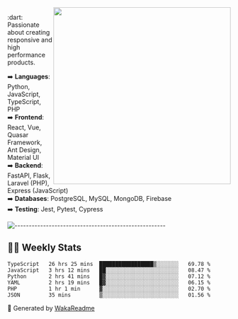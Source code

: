 <img src="https://github-readme-stats.vercel.app/api?username=iguit0&show_icons=true&include_all_commits=true&count_private=true&theme=dracula" min-width="400px" max-width="400px" width="400px" align="right" />

<p align="left"> 
  :dart: Passionate about creating responsive and high performance products.
</p>

<p align="left">
  ➡️ <strong>Languages</strong>: Python, JavaScript, TypeScript, PHP<br>
  ➡️ <strong>Frontend</strong>: React, Vue, Quasar Framework, Ant Design, Material UI<br>
  ➡️ <strong>Backend</strong>: FastAPI, Flask, Laravel (PHP), Express (JavaScript)<br>
  ➡️ <strong>Databases</strong>: PostgreSQL, MySQL, MongoDB, Firebase<br>
  ➡️ <strong>Testing</strong>: Jest, Pytest, Cypress<br>
</p>

![-----------------------------------------------------](https://raw.githubusercontent.com/andreasbm/readme/master/assets/lines/vintage.png)

## :man_technologist: Weekly Stats
<!--START_SECTION:waka-->

```text
TypeScript   26 hrs 25 mins  █████████████████▒░░░░░░░   69.78 %
JavaScript   3 hrs 12 mins   ██░░░░░░░░░░░░░░░░░░░░░░░   08.47 %
Python       2 hrs 41 mins   █▓░░░░░░░░░░░░░░░░░░░░░░░   07.12 %
YAML         2 hrs 19 mins   █▓░░░░░░░░░░░░░░░░░░░░░░░   06.15 %
PHP          1 hr 1 min      ▓░░░░░░░░░░░░░░░░░░░░░░░░   02.70 %
JSON         35 mins         ▒░░░░░░░░░░░░░░░░░░░░░░░░   01.56 %
```

<!--END_SECTION:waka-->

🚀 Generated by [WakaReadme](https://github.com/athul/waka-readme)
